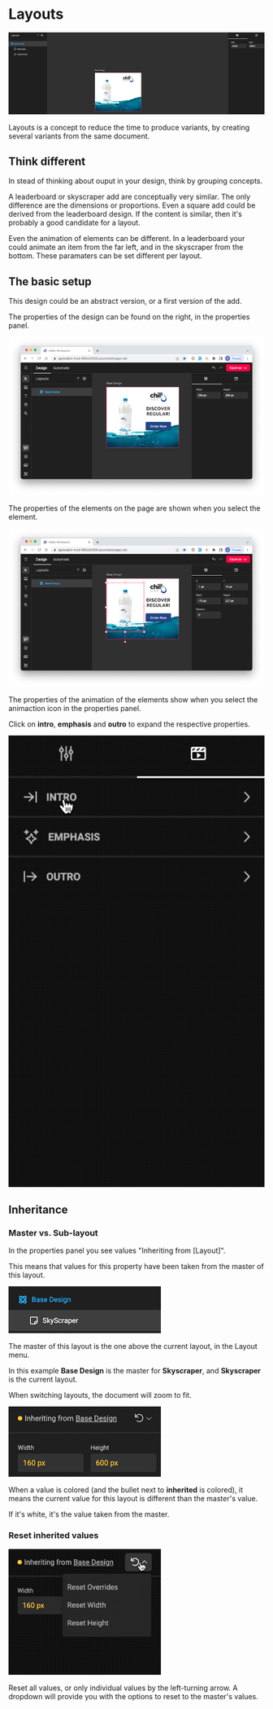 # Layouts

![Properties](layout-1.png)

Layouts is a concept to reduce the time to produce variants, by creating several variants from the same document.

## Think different

In stead of thinking about ouput in your design, think by grouping concepts.

A leaderboard or skyscraper add are conceptually very similar. The only difference are the dimensions or proportions. Even a square add could be derived from the leaderboard design.
If the content is similar, then it's probably a good candidate for a layout.

Even the animation of elements can be different. In a leaderboard your could animate an item from the far left, and in the skyscraper from the bottom. These paramaters can be set different per layout.

## The basic setup

This design could be an abstract version, or a first version of the add.

The properties of the design can be found on the right, in the properties panel.

![Base Design](layout-2.png)

The properties of the elements on the page are shown when you select the element.

![Base Design](layout-3.png)

The properties of the animation of the elements show when you select the animaction icon in the properties panel.

Click on **intro**, **emphasis** and **outro** to expand the respective properties.

![Base Design](prop-panel.gif)

## Inheritance

### Master vs. Sub-layout

In the properties panel you see values "Inheriting from [Layout]".

This means that values for this property have been taken from the master of this layout.

![master](master.png)

The master of this layout is the one above the current layout, in the Layout menu.

In this example **Base Design** is the master for **Skyscraper**, and **Skyscraper** is the current layout.

When switching layouts, the document will zoom to fit.

![inherited](inherited-values.png)

When a value is colored (and the bullet next to **inherited** is colored), it means the current value for this layout is different than the master's value.

If it's white, it's the value taken from the master.

### Reset inherited values

![inherited](inherited-values.gif)

Reset all values, or only individual values by the left-turning arrow. A dropdown will provide you with the options to reset to the master's values.